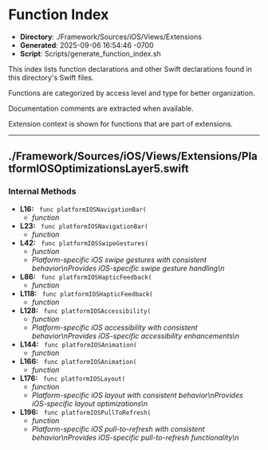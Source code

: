 # Function Index

- **Directory**: ./Framework/Sources/iOS/Views/Extensions
- **Generated**: 2025-09-06 16:54:46 -0700
- **Script**: Scripts/generate_function_index.sh

This index lists function declarations and other Swift declarations found in this directory's Swift files.

Functions are categorized by access level and type for better organization.

Documentation comments are extracted when available.

Extension context is shown for functions that are part of extensions.

---

## ./Framework/Sources/iOS/Views/Extensions/PlatformIOSOptimizationsLayer5.swift
### Internal Methods
- **L16:** ` func platformIOSNavigationBar(`
  - *function*
- **L23:** ` func platformIOSNavigationBar(`
  - *function*
- **L42:** ` func platformIOSSwipeGestures(`
  - *function*
  - *Platform-specific iOS swipe gestures with consistent behavior\nProvides iOS-specific swipe gesture handling\n*
- **L86:** ` func platformIOSHapticFeedback(`
  - *function*
- **L118:** ` func platformIOSHapticFeedback(`
  - *function*
- **L128:** ` func platformIOSAccessibility(`
  - *function*
  - *Platform-specific iOS accessibility with consistent behavior\nProvides iOS-specific accessibility enhancements\n*
- **L144:** ` func platformIOSAnimation(`
  - *function*
- **L166:** ` func platformIOSAnimation(`
  - *function*
- **L176:** ` func platformIOSLayout(`
  - *function*
  - *Platform-specific iOS layout with consistent behavior\nProvides iOS-specific layout optimizations\n*
- **L196:** ` func platformIOSPullToRefresh(`
  - *function*
  - *Platform-specific iOS pull-to-refresh with consistent behavior\nProvides iOS-specific pull-to-refresh functionality\n*

